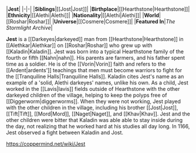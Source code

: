 |**Jest**|
|-|-|
|**Siblings**|[[Jost\|Jost]]|
|**Birthplace**|[[Hearthstone\|Hearthstone]]|
|**Ethnicity**|[[Alethi\|Alethi]]|
|**Nationality**|[[Alethi\|Alethi]]|
|**World**|[[Roshar\|Roshar]]|
|**Universe**|[[Cosmere\|Cosmere]]|
|**Featured In**|*The Stormlight Archive*|

**Jest** is a [[Darkeyes\|darkeyed]] man from [[Hearthstone\|Hearthstone]] in [[Alethkar\|Alethkar]] on [[Roshar\|Roshar]] who grew up with [[Kaladin\|Kaladin]].
Jest was born into a typical Hearthstone family of the fourth or fifth [[Nahn\|nahn]]. His parents are farmers, and his father spent time as a soldier. He is of the [[Vorin\|Vorin]] faith and refers to the [[Ardent\|ardents']] teachings that men must become warriors to fight for the [[Tranquiline Halls\|Tranquiline Halls]]. Kaladin cites Jest's name as an example of a 'solid, Alethi darkeyes' names, unlike his own.
As a child, Jest worked in the [[Lavis\|lavis]] fields outside of Hearthstone with the other darkeyed children of the village, helping to keep the polyps free of [[Diggerworm\|diggerworms]]. When they were not working, Jest played with the other children in the village, including his brother [[Jost\|Jost]], [[Tift\|Tift]], [[Mord\|Mord]], [[Naget\|Naget]], and [[Khav\|Khav]]. Jest and the other children were bitter that Kaladin was able able to stay inside during the day, not realizing that he worked hard at his studies all day long.
In 1166, Jest observed a fight between Kaladin and Jost.



https://coppermind.net/wiki/Jest